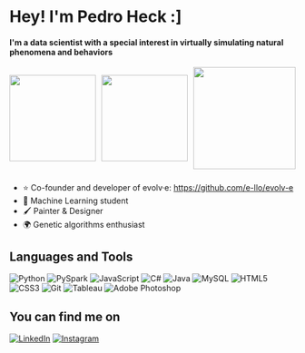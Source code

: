 # Hey! I'm Pedro Heck :]

#### I'm a data scientist with a special interest in virtually simulating natural phenomena and behaviors

<div style="display: flex; align-items: center; justify-content: space-between; flex-wrap: nowrap; width: 100%;">
  <a href="https://github.com/pedroheck">
    <img align="center" height="152rem" src="https://github-readme-stats.vercel.app/api?username=pedroheck&layout=compact&show_icons=true&theme=radical&text_color=fff&title_color=fff&icon_color=bb2be3&hide_border=true&border_radius=7">
  </a>
  
  <a href="https://github.com/pedroheck">
    <img align="center" height="152rem" src="https://github-readme-streak-stats.herokuapp.com/?user=pedroheck&show_icons=true&theme=radical&text_color=fff&title_color=fff&icon_color=bb2be3&hide_border=true&border_radius=7">
  </a>
  
  <a href="https://github.com/pedroheck">
    <img align="center" height="180rem" src="https://github-readme-stats.vercel.app/api/top-langs/?username=pedroheck&layout=donut&theme=radical&text_color=fff&title_color=fff&icon_color=00c9d4&hide_border=true&border_radius=7&langs_count=5&hide=jupyter%20notebook">
  </a>
</div>



###

- ⭐ Co-founder and developer of evolv·e: https://github.com/e-llo/evolv-e
- 🤖 Machine Learning student
- 🖌️ Painter & Designer
- 🌍 Genetic algorithms enthusiast


## Languages and Tools

![Python](https://img.shields.io/badge/python-%2314354C.svg?style=for-the-badge&logo=python&logoColor=white)
![PySpark](https://img.shields.io/badge/PySpark-%23E25A1C.svg?style=for-the-badge&logo=apachespark&logoColor=white)
![JavaScript](https://img.shields.io/badge/JavaScript-d4bd02?style=for-the-badge&logo=javascript&logoColor=white)
![C#](https://img.shields.io/badge/C%23-239120?style=for-the-badge&logo=csharp&logoColor=white)
![Java](https://img.shields.io/badge/Java-orange?style=for-the-badge&logo=java)
![MySQL](https://img.shields.io/badge/-MySQL-black?style=for-the-badge&logo=mysql)
![HTML5](https://img.shields.io/badge/html5-%23E34F26.svg?style=for-the-badge&logo=html5&logoColor=white)
![CSS3](https://img.shields.io/badge/css3-%231572B6.svg?style=for-the-badge&logo=css3&logoColor=white)
![Git](https://img.shields.io/badge/git-%23F05033.svg?style=for-the-badge&logo=git&logoColor=white)
![Tableau](https://img.shields.io/badge/Tableau-E97627?style=for-the-badge&logo=tableau&logoColor=white)
![Adobe Photoshop](https://img.shields.io/badge/Adobe%20Photoshop-31A8FF?style=for-the-badge&logo=adobephotoshop&logoColor=white)


## You can find me on

[![LinkedIn](https://img.shields.io/badge/LinkedIn-0077B5?style=for-the-badge&logo=linkedin&logoColor=white)](https://www.linkedin.com/in/pedro-heck-145956a3/)
[![Instagram](https://img.shields.io/badge/Instagram-E4405F?style=for-the-badge&logo=instagram&logoColor=white)](https://img.shields.io/badge/Instagram-E4405F?style=for-the-badge&logo=instagram&logoColor=white)
<!-- [![Stack Overflow](https://img.shields.io/badge/Stack_Overflow-FE7A16?style=for-the-badge&logo=stack-overflow&logoColor=white)](https://stackoverflow.com/users/14815276/pedro-heck?tab=profile) -->
